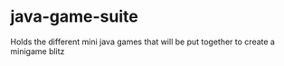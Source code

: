 # java-game-suite
Holds the different mini java games that will be put together to create a minigame blitz

